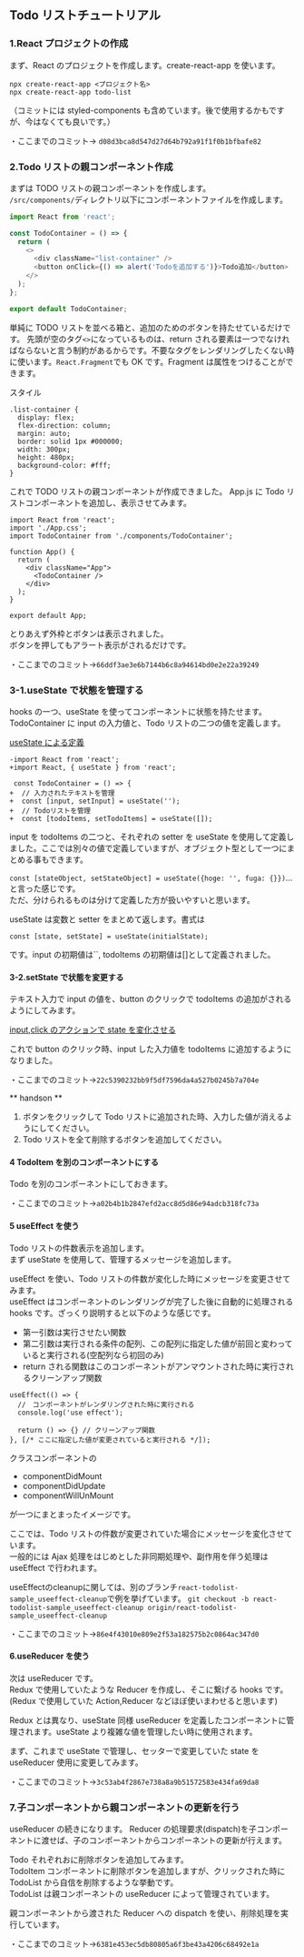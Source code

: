 ## Todo リストチュートリアル

### 1.React プロジェクトの作成

まず、React のプロジェクトを作成します。create-react-app を使います。

```
npx create-react-app <プロジェクト名>
npx create-react-app todo-list
```

（コミットには styled-components も含めています。後で使用するかもですが、今はなくても良いです。）

・ここまでのコミット-> `d08d3bca8d547d27d64b792a91f1f0b1bfbafe82`

### 2.Todo リストの親コンポーネント作成

まずは TODO リストの親コンポーネントを作成します。  
`/src/components/`ディレクトリ以下にコンポーネントファイルを作成します。

```TodoContainer.js
import React from 'react';

const TodoContainer = () => {
  return (
    <>
      <div className="list-container" />
      <button onClick={() => alert('Todoを追加する')}>Todo追加</button>
    </>
  );
};

export default TodoContainer;
```

単純に TODO リストを並べる箱と、追加のためのボタンを持たせているだけです。
先頭が空のタグ`<>`になっているものは、return される要素は一つでなければならないと言う制約があるからです。不要なタグをレンダリングしたくない時に使います。`React.Fragment`でも OK です。Fragment は属性をつけることができます。

スタイル

```index.cssに追加
.list-container {
  display: flex;
  flex-direction: column;
  margin: auto;
  border: solid 1px #000000;
  width: 300px;
  height: 480px;
  background-color: #fff;
}
```

これで TODO リストの親コンポーネントが作成できました。
App.js に Todo リストコンポーネントを追加し、表示させてみます。

```
import React from 'react';
import './App.css';
import TodoContainer from './components/TodoContainer';

function App() {
  return (
    <div className="App">
      <TodoContainer />
    </div>
  );
}

export default App;

```

とりあえず外枠とボタンは表示されました。  
ボタンを押してもアラート表示がされるだけです。

・ここまでのコミット->`66ddf3ae3e6b7144b6c8a94614bd0e2e22a39249`

### 3-1.useState で状態を管理する

hooks の一つ、useState を使ってコンポーネントに状態を持たせます。  
TodoContainer に input の入力値と、Todo リストの二つの値を定義します。

[useState による定義](https://github.com/masaka-ghub/react-hooks-todo/commit/8071161a48bb66eeb2355258d718884bca55de65#diff-efaef22c970cf38cd94a7e2ec3c146f8L1-R7)

```
-import React from 'react';
+import React, { useState } from 'react';

 const TodoContainer = () => {
+  // 入力されたテキストを管理
+  const [input, setInput] = useState('');
+  // Todoリストを管理
+  const [todoItems, setTodoItems] = useState([]);
```

input を todoItems の二つと、それぞれの setter を useState を使用して定義しました。ここでは別々の値で定義していますが、オブジェクト型として一つにまとめる事もできます。

`const [stateObject, setStateObject] = useState({hoge: '', fuga: {}})`...と言った感じです。  
ただ、分けられるものは分けて定義した方が扱いやすいと思います。

useState は変数と setter をまとめて返します。書式は

```
const [state, setState] = useState(initialState);
```

です。input の初期値は\`\`, todoItems の初期値は[]として定義されました。

#### 3-2.setState で状態を変更する

テキスト入力で input の値を、button のクリックで todoItems の追加がされるようにしてみます。

[input,click のアクションで state を変化させる](https://github.com/masaka-ghub/react-hooks-todo/commit/8071161a48bb66eeb2355258d718884bca55de65#diff-efaef22c970cf38cd94a7e2ec3c146f8L1-R7)

これで button のクリック時、input した入力値を todoItems に追加するようになりました。

・ここまでのコミット->`22c5390232bb9f5df7596da4a527b0245b7a704e`

** handson **

1. ボタンをクリックして Todo リストに追加された時、入力した値が消えるようにしてください。
2. Todo リストを全て削除するボタンを追加してください。

#### 4 TodoItem を別のコンポーネントにする

Todo を別のコンポーネントにしておきます。

・ここまでのコミット->`a02b4b1b2847efd2acc8d5d86e94adcb318fc73a`

#### 5 useEffect を使う

Todo リストの件数表示を追加します。  
まず useState を使用して、管理するメッセージを追加します。

useEffect を使い、Todo リストの件数が変化した時にメッセージを変更させてみます。  
useEffect はコンポーネントのレンダリングが完了した後に自動的に処理される hooks です。ざっくり説明すると以下のような感じです。

- 第一引数は実行させたい関数
- 第二引数は実行される条件の配列、この配列に指定した値が前回と変わっていると実行される(空配列なら初回のみ)
- return される関数はこのコンポーネントがアンマウントされた時に実行されるクリーンアップ関数

```
useEffect(() => {
  //　コンポーネントがレンダリングされた時に実行される
  console.log('use effect');

  return () => {} // クリーンアップ関数
}, [/* ここに指定した値が変更されていると実行される */]);
```

クラスコンポーネントの

- componentDidMount
- componentDidUpdate
- componentWillUnMount

が一つにまとまったイメージです。

ここでは、Todo リストの件数が変更されていた場合にメッセージを変化させています。  
一般的には Ajax 処理をはじめとした非同期処理や、副作用を伴う処理は useEffect で行われます。

useEffectのcleanupに関しては、別のブランチ`react-todolist-sample_useeffect-cleanup`で例を挙げています。
`git checkout -b react-todolist-sample_useeffect-cleanup origin/react-todolist-sample_useeffect-cleanup`


・ここまでのコミット->`86e4f43010e809e2f53a182575b2c0864ac347d0`

#### 6.useReducer を使う

次は useReducer です。  
Redux で使用していたような Reducer を作成し、そこに繋げる hooks です。
(Redux で使用していた Action,Reducer などほぼ使いまわせると思います)

Redux とは異なり、useState 同様 useReducer を定義したコンポーネントに管理されます。useState より複雑な値を管理したい時に使用されます。

まず、これまで useState で管理し、セッターで変更していた state を useReducer 使用に変更してみます。

・ここまでのコミット->`3c53ab4f2867e738a8a9b51572583e434fa69da8`

### 7.子コンポーネントから親コンポーネントの更新を行う

useReducer の続きになります。
Reducer の処理要求(dispatch)を子コンポーネントに渡せば、子のコンポーネントからコンポーネントの更新が行えます。

Todo それぞれおに削除ボタンを追加してみます。  
TodoItem コンポーネントに削除ボタンを追加しますが、クリックされた時に TodoList から自信を削除するような挙動です。  
TodoList は親コンポーネントの useReducer によって管理されています。

親コンポーネントから渡された Reducer への dispatch を使い、削除処理を実行しています。

・ここまでのコミット->`6381e453ec5db80805a6f3be43a4206c68492e1a`
